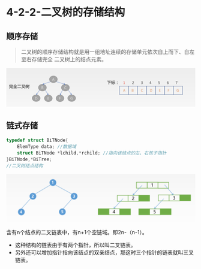 # 4-2-2-二叉树的存储结构

## 顺序存储

> 二叉树的顺序存储结构就是用一组地址连续的存储单元依次自上而下、自左至右存储完全 二叉树上的结点元素。

![](../../.gitbook/assets/image%20%2836%29.png)

## 链式存储

```c
typedef struct BiTNode{
    ElemType data; //数据域
    struct BiTNode *lchild,*rchild; //指向该结点的左、右孩子指针 
}BiTNode,*BiTree; 
//二叉树结点结构
```

![](../../.gitbook/assets/image%20%28174%29.png)

含有n个结点的二叉链表中，有n+1个空链域。即2n-（n-1）。



* 这种结构的链表由于有两个指针，所以叫二叉链表。
* 另外还可以增加指针指向该结点的双亲结点，那这时三个指针的链表就叫三叉链表。

